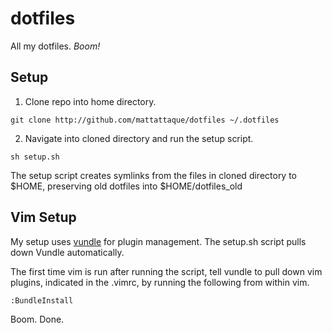# dotfiles

All my dotfiles. *Boom!*

## Setup

1. Clone repo into home directory. 
```
git clone http://github.com/mattattaque/dotfiles ~/.dotfiles
```

2. Navigate into cloned directory and run the setup script.  
```
sh setup.sh
```

The setup script creates symlinks from the files in cloned directory to $HOME, 
preserving old dotfiles into $HOME/dotfiles_old

## Vim Setup
My setup uses [vundle](https://github.com/gmarik/vundle) for plugin management. 
The setup.sh script pulls down Vundle automatically. 

The first time vim is run after running the script, tell vundle to pull down vim plugins, indicated
in the .vimrc, by running the following from within vim.

```
:BundleInstall
```

Boom. Done.
